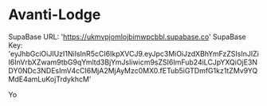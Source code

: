 # Avanti-Lodge

SupaBase URL: 'https://ukmvpjomlojbimwpcbbl.supabase.co'
SupaBase Key: 'eyJhbGciOiJIUzI1NiIsInR5cCI6IkpXVCJ9.eyJpc3MiOiJzdXBhYmFzZSIsInJlZiI6InVrbXZwam9tbG9qYmltd3BjYmJsIiwicm9sZSI6ImFub24iLCJpYXQiOjE3NDY0NDc3NDEsImV4cCI6MjA2MjAyMzc0MX0.fETub5iGTDmfG1kz1tZMv9YQMdE4amLuKojTrdykhcM'

Yo